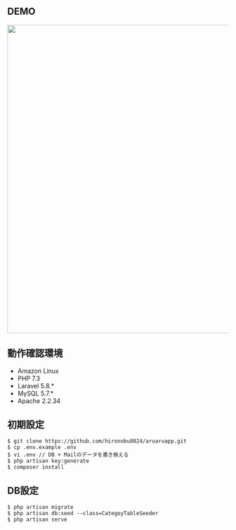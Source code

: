 ## DEMO
<img src="https://raw.githubusercontent.com/wiki/hironobu0824/aruaruapp/gif/aruaru.gif" width="700">

## 動作確認環境
- Amazon Linux
- PHP 7.3
- Laravel 5.8.*
- MySQL 5.7.*
- Apache 2.2.34

## 初期設定
```
$ git clone https://github.com/hironobu0824/aruaruapp.git
$ cp .env.example .env
$ vi .env // DB + Mailのデータを書き換える
$ php artisan key:generate
$ composer install
```

## DB設定
```
$ php artisan migrate
$ php artisan db:seed --class=CategoyTableSeeder
$ php artisan serve
```
